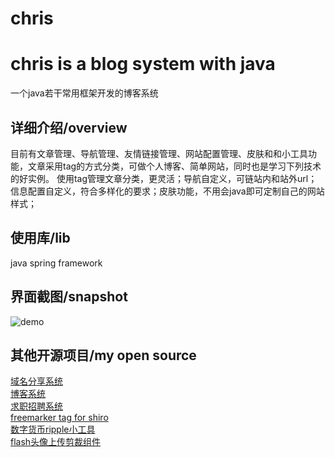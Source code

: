 # chris
chris is a blog system with java
===
一个java若干常用框架开发的博客系统
## 详细介绍/overview

目前有文章管理、导航管理、友情链接管理、网站配置管理、皮肤和和小工具功能，文章采用tag的方式分类，可做个人博客、简单网站，同时也是学习下列技术的好实例。
使用tag管理文章分类，更灵活；导航自定义，可链站内和站外url；信息配置自定义，符合多样化的要求；皮肤功能，不用会java即可定制自己的网站样式；  
## 使用库/lib
java
spring framework
## 界面截图/snapshot
![demo](http://static.oschina.net/uploads/space/2012/1230/173438_ROJU_147849.jpg)
## 其他开源项目/my open source
[域名分享系统](http://)  
[博客系统](https://gitee.com/at1943/chris)  
[求职招聘系统](https://gitee.com/at1943/zhaopin_wuxi)  
[freemarker tag for shiro](https://gitee.com/at1943/yuri)  
[数字货币ripple小工具](https://gitee.com/at1943/rippletool)  
[flash头像上传剪裁组件](https://www.oschina.net/p/photo4cat)  